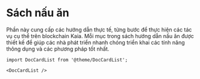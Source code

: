 # Sách nấu ăn

Phần này cung cấp các hướng dẫn thực tế, từng bước để thực hiện các tác vụ cụ thể trên blockchain Kaia. Mỗi mục trong sách hướng dẫn nấu ăn được thiết kế để giúp các nhà phát triển nhanh chóng triển khai các tính năng thông dụng và các phương pháp tốt nhất.

```mdx-code-block
import DocCardList from '@theme/DocCardList';

<DocCardList />
```